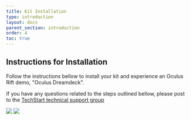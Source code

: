 ```yaml
---
title: Kit Installation
type: introduction
layout: docs
parent_section: introduction
order: 4
toc: true
---
```


## Instructions for Installation
Follow the instructions bellow to install your kit and experience an Oculus Rift demo, "Oculus Dreamdeck".

If you have any questions related to the steps outlined bellow, please post to the [TechStart technical support group](https://www.facebook.com/groups/TechStartSupport) 

<img src="/images/docs/kit_instructions/page1.png">
<img src="/images/docs/kit_instructions/page2.png">




